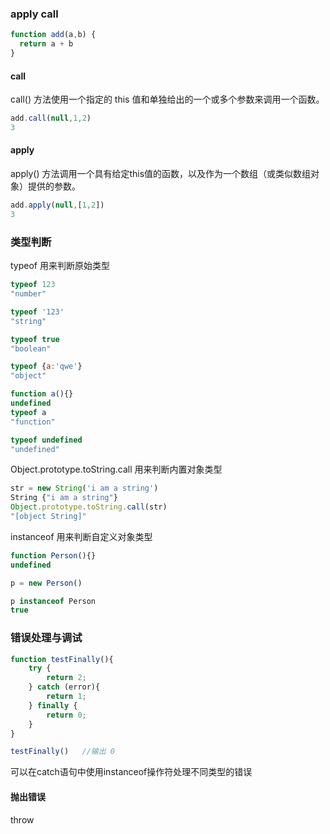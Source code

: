 ### apply call 
```js
function add(a,b) {
  return a + b
}
```
#### call
call() 方法使用一个指定的 this 值和单独给出的一个或多个参数来调用一个函数。
```js
add.call(null,1,2)
3
```
#### apply
apply() 方法调用一个具有给定this值的函数，以及作为一个数组（或类似数组对象）提供的参数。
```js
add.apply(null,[1,2])
3
```
### 类型判断
typeof 用来判断原始类型  
```js
typeof 123
"number"

typeof '123'
"string"

typeof true
"boolean"

typeof {a:'qwe'}
"object"

function a(){}
undefined
typeof a
"function"

typeof undefined
"undefined"
```
Object.prototype.toString.call 用来判断内置对象类型  
```js
str = new String('i am a string')
String {"i am a string"}
Object.prototype.toString.call(str)
"[object String]"
```
instanceof 用来判断自定义对象类型  
```js
function Person(){}
undefined

p = new Person()

p instanceof Person
true
```
### 错误处理与调试
```js
function testFinally(){
	try {
		return 2;
	} catch (error){
		return 1;
	} finally {
		return 0;
	}
}

testFinally()   //输出 0
```
可以在catch语句中使用instanceof操作符处理不同类型的错误
#### 抛出错误
throw

